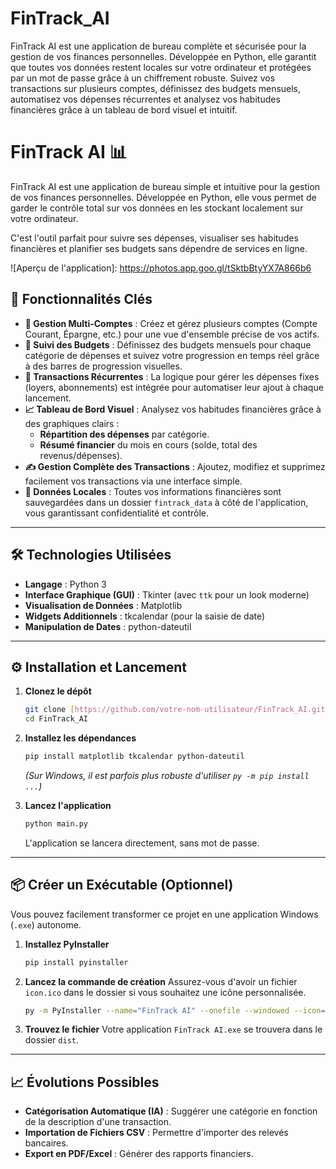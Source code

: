 # FinTrack_AI
FinTrack AI est une application de bureau complète et sécurisée pour la gestion de vos finances personnelles. Développée en Python, elle garantit que toutes vos données restent locales sur votre ordinateur et protégées par un mot de passe grâce à un chiffrement robuste.  Suivez vos transactions sur plusieurs comptes, définissez des budgets mensuels, automatisez vos dépenses récurrentes et analysez vos habitudes financières grâce à un tableau de bord visuel et intuitif.

# FinTrack AI 📊

FinTrack AI est une application de bureau simple et intuitive pour la gestion de vos finances personnelles. Développée en Python, elle vous permet de garder le contrôle total sur vos données en les stockant localement sur votre ordinateur.

C'est l'outil parfait pour suivre ses dépenses, visualiser ses habitudes financières et planifier ses budgets sans dépendre de services en ligne.

![Aperçu de l'application]: https://photos.app.goo.gl/tSktbBtyYX7A866b6


## 🚀 Fonctionnalités Clés

* **💼 Gestion Multi-Comptes** : Créez et gérez plusieurs comptes (Compte Courant, Épargne, etc.) pour une vue d'ensemble précise de vos actifs.
* **🎯 Suivi des Budgets** : Définissez des budgets mensuels pour chaque catégorie de dépenses et suivez votre progression en temps réel grâce à des barres de progression visuelles.
* **🔄 Transactions Récurrentes** : La logique pour gérer les dépenses fixes (loyers, abonnements) est intégrée pour automatiser leur ajout à chaque lancement.
* **📈 Tableau de Bord Visuel** : Analysez vos habitudes financières grâce à des graphiques clairs :
    * **Répartition des dépenses** par catégorie.
    * **Résumé financier** du mois en cours (solde, total des revenus/dépenses).
* **✍️ Gestion Complète des Transactions** : Ajoutez, modifiez et supprimez facilement vos transactions via une interface simple.
* **💾 Données Locales** : Toutes vos informations financières sont sauvegardées dans un dossier `fintrack_data` à côté de l'application, vous garantissant confidentialité et contrôle.

---

## 🛠️ Technologies Utilisées

* **Langage** : Python 3
* **Interface Graphique (GUI)** : Tkinter (avec `ttk` pour un look moderne)
* **Visualisation de Données** : Matplotlib
* **Widgets Additionnels** : tkcalendar (pour la saisie de date)
* **Manipulation de Dates** : python-dateutil

---

## ⚙️ Installation et Lancement

1.  **Clonez le dépôt**
    ```bash
    git clone [https://github.com/votre-nom-utilisateur/FinTrack_AI.git](https://github.com/votre-nom-utilisateur/FinTrack_AI.git)
    cd FinTrack_AI
    ```

2.  **Installez les dépendances**
    ```bash
    pip install matplotlib tkcalendar python-dateutil
    ```
    *(Sur Windows, il est parfois plus robuste d'utiliser `py -m pip install ...`)*

3.  **Lancez l'application**
    ```bash
    python main.py
    ```
    L'application se lancera directement, sans mot de passe.

---

## 📦 Créer un Exécutable (Optionnel)

Vous pouvez facilement transformer ce projet en une application Windows (`.exe`) autonome.

1.  **Installez PyInstaller**
    ```bash
    pip install pyinstaller
    ```

2.  **Lancez la commande de création**
    Assurez-vous d'avoir un fichier `icon.ico` dans le dossier si vous souhaitez une icône personnalisée.
    ```bash
    py -m PyInstaller --name="FinTrack AI" --onefile --windowed --icon="icon.ico" main.py
    ```

3.  **Trouvez le fichier**
    Votre application `FinTrack AI.exe` se trouvera dans le dossier `dist`.

---

## 📈 Évolutions Possibles

* **Catégorisation Automatique (IA)** : Suggérer une catégorie en fonction de la description d'une transaction.
* **Importation de Fichiers CSV** : Permettre d'importer des relevés bancaires.
* **Export en PDF/Excel** : Générer des rapports financiers.
